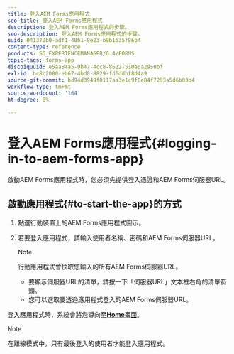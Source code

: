 ```yaml
---
title: 登入AEM Forms應用程式
seo-title: 登入AEM Forms應用程式
description: 登入AEM Forms應用程式的步驟。
seo-description: 登入AEM Forms應用程式的步驟。
uuid: 041372b0-adf1-40b1-8e23-b9b1535f86b4
content-type: reference
products: SG_EXPERIENCEMANAGER/6.4/FORMS
topic-tags: forms-app
discoiquuid: e5aa84a5-9b47-4cc8-8622-510a0a2950bf
exl-id: bc8c2080-eb67-4bd0-8829-fd6ddbf8d4a9
source-git-commit: bd94d3949f0117aa3e1c9f0e84f7293a5d6b03b4
workflow-type: tm+mt
source-wordcount: '164'
ht-degree: 0%

---
```


# 登入AEM Forms應用程式{#logging-in-to-aem-forms-app}

啟動AEM Forms應用程式時，您必須先提供登入憑證和AEM Forms伺服器URL。

## 啟動應用程式{#to-start-the-app}的方式

1. 點選行動裝置上的AEM Forms應用程式圖示。
1. 若要登入應用程式，請輸入使用者名稱、密碼和AEM Forms伺服器URL。

   >[!NOTE]
   >
   >行動應用程式會快取您輸入的所有AEM Forms伺服器URL。
   >
   >* 要顯示伺服器URL的清單，請按一下「伺服器URL」文本框右角的清單箭頭。
   >* 您可以選取要透過應用程式登入的AEM Forms伺服器URL。


登入應用程式時，系統會將您導向至&#x200B;[**Home**&#x200B;畫面](/help/forms/using/home-screen.md)。

>[!NOTE]
>
>在離線模式中，只有最後登入的使用者才能登入應用程式。
